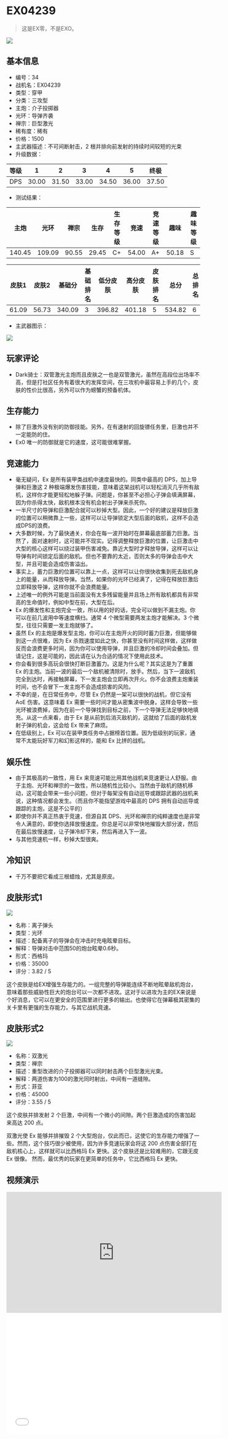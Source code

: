 # EX04239

> 这是EX零，不是EXO。

<img src="/ships/ship_34.png" style={{zoom:1}}/>

## 基本信息

- 编号：34
- 战机名：EX04239
- 类型：穿甲
- 分类：三攻型
- 主炮：介子投掷器
- 光环：导弹齐袭
- 禅宗：巨型激光
- 稀有度：稀有
- 价格：1500
- 主武器描述：不可间断射击，2 根并排向前发射的持续时间较短的光束
- 升级数据：

| 等级 | 1 | 2 | 3 | 4 | 5 | 终极 |
|--|--|--|--|--|--|--|
| DPS | 30.00 | 31.50 | 33.00 | 34.50 | 36.00 | 37.50 |

- 测试结果：

| 主炮 | 光环 | 禅宗 | 生存 | 生存等级 | 竞速 | 竞速等级 | 趣味 | 趣味等级 |
|--|--|--|--|--|--|--|--|--|
| 140.45 | 109.09 | 90.55 | 29.45 | C+ | 54.00 | A+ | 50.18 | S |

| 皮肤1 | 皮肤2 | 基础分 | 基础排名 | 低分皮肤 | 高分皮肤 | 皮肤排名 | 总分 | 总排名 |
|--|--|--|--|--|--|--|--|--|
| 61.09 | 56.73 | 340.09 | 3 | 396.82 | 401.18 | 5 | 534.82 | 6 |

- 主武器图示：

<img src="/illustration/main_34.gif" style={{zoom:1}}/>

## 玩家评论

- Dark骑士：双管激光主炮而且皮肤之一也是双管激光，虽然在高段位出场率不高，但是打社区任务有着很大的发挥空间，在三攻机中最容易上手的几个，皮肤的性价比很高，另外可以作为螃蟹的预备机体。

## 生存能力

- 除了巨激外没有别的防御技能。另外，在有速射的回旋镖任务里，巨激也并不一定能防的住。
- Ex0 唯一的防御就是它的速度，这可能很难掌握。

## 竞速能力

- 毫无疑问，Ex 是所有装甲类战机中速度最快的。同类中最高的 DPS，加上导弹和巨激这 2 种极端爆发伤害技能，意味着这架战机可以轻松消灭几乎所有敌机，这样你才能更轻松地躲子弹。问题是，你甚至不必担心子弹会填满屏幕，因为你杀得太快，敌机根本没有机会射出子弹来杀死你。
- 一半尺寸的导弹和巨激配合就可以秒掉大型。因此，一个好的建议是释放巨激的位置可以稍微靠上一些，这样可以让导弹锁定大型后面的敌机，这样不会造成DPS的浪费。
- 大多数时候，为了最快通关，你会在每一波开始时在屏幕最底部蓄力巨激。当然了，面对速射时，这可能并不现实。记得调整释放巨激的位置，让巨激击中大型的核心这样可以绕过装甲伤害减免。靠近大型时才释放导弹，这样可以让导弹有时间锁定后面的敌机。但也不要靠的太近，否则太多的导弹会击中大型，并且可能会造成伤害溢出。
- 事实上，蓄力巨激的位置可以靠上一点，这样可以让你很快收集到死去敌机身上的能量，从而释放导弹。当然，如果你的光环已经满了，记得在释放巨激后立即释放导弹，这样你就不会浪费能量。
- 上述唯一的例外可能是当前面没有太多残留能量并且场上所有敌机都具有非常高的生命值时，例如中型在前，大型在后。
- Ex 的爆发性和主炮完全一致，所以用的好的话，完全可以做到不漏主炮。你可以在前几波用中等速度横扫。通常 4 个微型需要两发主炮才能解决。3 个微型，往往只需要一发主炮就够了。
- 虽然 Ex 的主炮是爆发型主炮，你可以在主炮开火的同时蓄力巨激，但能够做到这一点很难，因为 Ex 杀戮速度如此之快，你甚至没有时间这样做，这样做反而会浪费更多时间，因为你可以使用导弹，并且巨激的冷却时间会叠加。但请记住，这是可能的，因此请在认为合适的情况下使用此技术。
- 你会看到很多高玩会很快打断巨激蓄力。这是为什么呢？其实这是为了重置 Ex 的主炮。当前一波的最后一个敌机被清除时，放手。然后，当下一波敌机完全到达时，再接触屏幕，下一发主炮会立即再次开火。你不会浪费主炮重装时间，也不会冒下一发主炮不会造成损害的风险。
- 不幸的是，在日常任务中，尽管 Ex 仍然是一架可以很快的战机，但它没有 AoE 伤害。这意味着 Ex 需要一些时间才能从密集波中脱身。这样会导致一些光环被浪费掉，因为在前一个导弹找到目标之前，下一个导弹无法足够快地填充。从这一点来看，由于 Ex 是从前到后消灭敌机的，这就给了后面的敌机发射子弹的机会，这会给 Ex 带来了麻烦。
- 在低级别上，Ex 可以在装甲类任务中占据榜首位置。因为低级别的玩家，通常不太能玩好军刀和幻影这样的，能和 Ex 比拼的战机。

## 娱乐性

- 由于其极高的一致性，用 Ex 来竞速可能比用其他战机来竞速更让人舒服。由于主炮、光环和禅宗的一致性，所以随机性比较小。当然由于敌机的随机移动，这可能会带来一些小问题，但对于每架没有自动巡导或跟踪武器的战机来说，这种情况都会发生。（而且你不能指望游戏中最高的 DPS 拥有自动巡导或跟踪的主炮，这是不公平的）
- 即使你并不真正热衷于竞速，但源自其 DPS、光环和禅宗的纯粹速度也是非常令人满意的，即使你选择放慢速度。你总是可以非常快地摧毁大部分波，然后在最后放慢速度，让子弹冷却下来，然后再进入下一波。
- 与其他竞速机一样，秒掉大型很爽。

## 冷知识

- 千万不要把它看成三根蜡烛，尤其是原皮。

## 皮肤形式1

<img src="/ships/ship_34_apex_1.png" style={{zoom:1}}/>

- 名称：离子弹头
- 类型：光环
- 描述：配备离子的导弹会在冲击时充电眩晕目标。
- 解释：导弹对击中范围50的炮台眩晕0.6秒。
- 形式：西格玛
- 价格：35000
- 评分：3.82 / 5

这个皮肤是给EX增强生存能力的。一组完整的导弹能连续不断地眩晕敌机炮台，意味着那些威胁性巨大的炮台可以一次都不进攻。这对于以进攻为主的EX来说是个好消息，它可以在更安全的范围里进行更多的输出。也使得它在弹幕极其密集的关卡里有更强的生存能力，与其它战机竞速。

## 皮肤形式2

<img src="/ships/ship_34_apex_2.png" style={{zoom:1}}/>

- 名称：双激光
- 类型：禅宗
- 描述：重型改进的介子投掷器可以同时射击两个巨型激光光束。
- 解释：两道伤害为100的激光同时射出，中间有一道缝隙。
- 形式：菲亚
- 价格：45000
- 评分：3.55 / 5

这个皮肤并排发射 2 个巨激，中间有一个微小的间隙。两个巨激造成的伤害加起来高达 200 点。

双激光使 Ex 能够并排摧毁 2 个大型炮台，仅此而已，这使它的生存能力增强了一些。然而，这个技巧很少被使用，因为许多竞速玩家会将这 200 点伤害全部打在敌机核心上，这样就可以比西格玛 Ex 更快。这个皮肤还是比较难用的，它跟无皮 Ex 很像。 然而，最优秀的玩家在更简单的任务中，它比西格玛 Ex 更快。

## 视频演示

<iframe width="560" height="315" src="https://www.youtube.com/embed/a0mTbPEa_qs?si=oIfAfdW7fs9_SMH1" title="YouTube video player" frameborder="0" allow="accelerometer; autoplay; clipboard-write; encrypted-media; gyroscope; picture-in-picture; web-share" referrerpolicy="strict-origin-when-cross-origin" allowfullscreen></iframe>

<br/>

<iframe width="560" height="315" src="//player.bilibili.com/player.html?aid=953770969&bvid=BV1ss4y1M7sE&cid=1133298130&p=1&autoplay=false" scrolling="no" border="0" frameborder="no" allow="accelerometer; autoplay; clipboard-write; encrypted-media; gyroscope; picture-in-picture; web-share" framespacing="0" allowfullscreen="true"> </iframe>